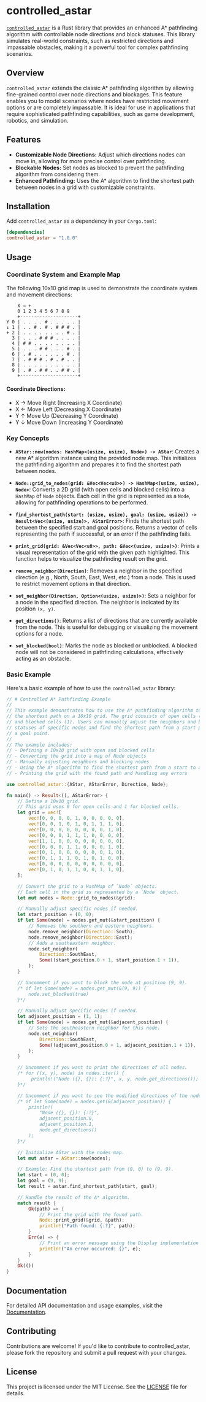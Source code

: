# controlled_astar

[`controlled_astar`](https://crates.io/crates/controlled_astar) is a Rust library that provides an enhanced A\* pathfinding algorithm with controllable node directions and block statuses. This library simulates real-world constraints, such as restricted directions and impassable obstacles, making it a powerful tool for complex pathfinding scenarios.

## Overview

`controlled_astar` extends the classic A\* pathfinding algorithm by allowing fine-grained control over node directions and blockages. This feature enables you to model scenarios where nodes have restricted movement options or are completely impassable. It is ideal for use in applications that require sophisticated pathfinding capabilities, such as game development, robotics, and simulation.

## Features

- **Customizable Node Directions:** Adjust which directions nodes can move in, allowing for more precise control over pathfinding.
- **Blockable Nodes:** Set nodes as blocked to prevent the pathfinding algorithm from considering them.
- **Enhanced Pathfinding:** Uses the A\* algorithm to find the shortest path between nodes in a grid with customizable constraints.

## Installation

Add `controlled_astar` as a dependency in your `Cargo.toml`:

```toml
[dependencies]
controlled_astar = "1.0.0"
```

## Usage

### Coordinate System and Example Map

The following 10x10 grid map is used to demonstrate the coordinate system and movement directions:

```
    X → +
    0 1 2 3 4 5 6 7 8 9
    +---------------------+
Y 0 | . . . . # . . . . . |
↓ 1 | . . # . # . # # # . |
+ 2 | . . . . . . . . # . |
  3 | . . . # # # . . . . |
  4 | # # . . . . . . . . |
  5 | . . . # # . . . # . |
  6 | . # . . . . . . # . |
  7 | . # # # . # . # . . |
  8 | . . . . . . . . . . |
  9 | . # . # # . . # # . |
    +---------------------+
```

#### Coordinate Directions:

- X → Move Right (Increasing X Coordinate)
- X ← Move Left (Decreasing X Coordinate)
- Y ↑ Move Up (Decreasing Y Coordinate)
- Y ↓ Move Down (Increasing Y Coordinate)

### Key Concepts

- **`AStar::new(nodes: HashMap<(usize, usize), Node>) -> AStar`**: Creates a new A\* algorithm instance using the provided node map. This initializes the pathfinding algorithm and prepares it to find the shortest path between nodes.

- **`Node::grid_to_nodes(grid: &Vec<Vec<u8>>) -> HashMap<(usize, usize), Node>`**: Converts a 2D grid (with open cells and blocked cells) into a `HashMap` of `Node` objects. Each cell in the grid is represented as a `Node`, allowing for pathfinding operations to be performed.

- **`find_shortest_path(start: (usize, usize), goal: (usize, usize)) -> Result<Vec<(usize, usize)>, AStarError>`**: Finds the shortest path between the specified start and goal positions. Returns a vector of cells representing the path if successful, or an error if the pathfinding fails.

- **`print_grid(grid: &Vec<Vec<u8>>, path: &Vec<(usize, usize)>)`**: Prints a visual representation of the grid with the given path highlighted. This function helps to visualize the pathfinding result on the grid.

- **`remove_neighbor(Direction)`**: Removes a neighbor in the specified direction (e.g., North, South, East, West, etc.) from a node. This is used to restrict movement options in that direction.

- **`set_neighbor(Direction, Option<(usize, usize)>)`**: Sets a neighbor for a node in the specified direction. The neighbor is indicated by its position `(x, y)`.

- **`get_directions()`**: Returns a list of directions that are currently available from the node. This is useful for debugging or visualizing the movement options for a node.

- **`set_blocked(bool)`**: Marks the node as blocked or unblocked. A blocked node will not be considered in pathfinding calculations, effectively acting as an obstacle.

### Basic Example

Here's a basic example of how to use the `controlled_astar` library:

```rust
// # Controlled A* Pathfinding Example
//
// This example demonstrates how to use the A* pathfinding algorithm to find
// the shortest path on a 10x10 grid. The grid consists of open cells (0)
// and blocked cells (1). Users can manually adjust the neighbors and block
// statuses of specific nodes and find the shortest path from a start point to
// a goal point.
//
// The example includes:
// - Defining a 10x10 grid with open and blocked cells
// - Converting the grid into a map of Node objects
// - Manually adjusting neighbors and blocking nodes
// - Using the A* algorithm to find the shortest path from a start to a goal
// - Printing the grid with the found path and handling any errors

use controlled_astar::{AStar, AStarError, Direction, Node};

fn main() -> Result<(), AStarError> {
    // Define a 10x10 grid.
    // This grid uses 0 for open cells and 1 for blocked cells.
    let grid = vec![
        vec![0, 0, 0, 0, 1, 0, 0, 0, 0, 0],
        vec![0, 0, 1, 0, 1, 0, 1, 1, 1, 0],
        vec![0, 0, 0, 0, 0, 0, 0, 0, 1, 0],
        vec![0, 0, 0, 1, 1, 1, 0, 0, 0, 0],
        vec![1, 1, 0, 0, 0, 0, 0, 0, 0, 0],
        vec![0, 0, 0, 1, 1, 0, 0, 0, 1, 0],
        vec![0, 1, 0, 0, 0, 0, 0, 0, 1, 0],
        vec![0, 1, 1, 1, 0, 1, 0, 1, 0, 0],
        vec![0, 0, 0, 0, 0, 0, 0, 0, 0, 0],
        vec![0, 1, 0, 1, 1, 0, 0, 1, 1, 0],
    ];

    // Convert the grid to a HashMap of `Node` objects.
    // Each cell in the grid is represented by a `Node` object.
    let mut nodes = Node::grid_to_nodes(&grid);

    // Manually adjust specific nodes if needed.
    let start_position = (0, 0);
    if let Some(node) = nodes.get_mut(&start_position) {
        // Removes the southern and eastern neighbors.
        node.remove_neighbor(Direction::South);
        node.remove_neighbor(Direction::East);
        // Adds a southeastern neighbor.
        node.set_neighbor(
            Direction::SouthEast,
            Some((start_position.0 + 1, start_position.1 + 1)),
        );
    }

    // Uncomment if you want to block the node at position (9, 9).
    /* if let Some(node) = nodes.get_mut(&(9, 9)) {
        node.set_blocked(true)
    }*/

    // Manually adjust specific nodes if needed.
    let adjacent_position = (1, 1);
    if let Some(node) = nodes.get_mut(&adjacent_position) {
        // Sets the southeastern neighbor for this node.
        node.set_neighbor(
            Direction::SouthEast,
            Some((adjacent_position.0 + 1, adjacent_position.1 + 1)),
        );
    }

    // Uncomment if you want to print the directions of all nodes.
    /* for ((x, y), node) in nodes.iter() {
         println!("Node ({}, {}): {:?}", x, y, node.get_directions());
    }*/

    // Uncomment if you want to see the modified directions of the node at (1, 1).
    /* if let Some(node) = nodes.get(&(adjacent_position)) {
        println!(
            "Node ({}, {}): {:?}",
            adjacent_position.0,
            adjacent_position.1,
            node.get_directions()
        );
    }*/

    // Initialize AStar with the nodes map.
    let mut astar = AStar::new(nodes);

    // Example: Find the shortest path from (0, 0) to (9, 9).
    let start = (0, 0);
    let goal = (9, 9);
    let result = astar.find_shortest_path(start, goal);

    // Handle the result of the A* algorithm.
    match result {
        Ok(path) => {
            // Print the grid with the found path.
            Node::print_grid(&grid, &path);
            println!("Path found: {:?}", path);
        }
        Err(e) => {
            // Print an error message using the Display implementation of AStarError.
            println!("An error occurred: {}", e);
        }
    }
    Ok(())
}
```

## Documentation

For detailed API documentation and usage examples, visit the [Documentation](https://docs.rs/controlled_astar).

## Contributing

Contributions are welcome! If you'd like to contribute to controlled_astar, please fork the repository and submit a pull request with your changes.

## License

This project is licensed under the MIT License. See the [LICENSE](LICENSE) file for details.
